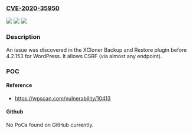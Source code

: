 ### [CVE-2020-35950](https://cve.mitre.org/cgi-bin/cvename.cgi?name=CVE-2020-35950)
![](https://img.shields.io/static/v1?label=Product&message=n%2Fa&color=blue)
![](https://img.shields.io/static/v1?label=Version&message=n%2Fa&color=blue)
![](https://img.shields.io/static/v1?label=Vulnerability&message=n%2Fa&color=brighgreen)

### Description

An issue was discovered in the XCloner Backup and Restore plugin before 4.2.153 for WordPress. It allows CSRF (via almost any endpoint).

### POC

#### Reference
- https://wpscan.com/vulnerability/10413

#### Github
No PoCs found on GitHub currently.

